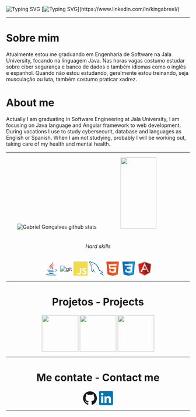 
![Typing SVG](https://readme-typing-svg.herokuapp.com/?font=Goldman&size=35&pause=1000&color=8BE8FDFF&center=true&vCenter=true&width=1000&lines=Hola,+Hello,+Olá;)
[![Typing SVG](https://readme-typing-svg.herokuapp.com/?font=Goldman&size=35&pause=1000&color=8BE8FDFF&center=true&vCenter=true&width=1000&lines=Me+chamo+Gabriel;)](https://www.linkedin.com/in/kingabreel/)

---
# Sobre mim
Atualmente estou me graduando em Engenharia de Software na Jala University, focando na linguagem Java. Nas horas vagas costumo estudar sobre ciber segurança e banco de dados e também idiomas como o inglês e espanhol. Quando não estou estudando, geralmente estou treinando, seja musculação ou luta, também costumo praticar xadrez.

# About me
Actually I am graduating in Software Engineering at Jala University, I am focusing on Java language and Angular framework to web development. During vacations I use to study cybersecurit, database and languages as English or Spanish. When I am not studying, probably I will be working out, taking care of my health and mental health. 

---
<div align="center">  
  <img width="49%" height="195px" src="https://github-readme-stats.vercel.app/api?username=kingabreel&show_icons=true&count_private=true&hide_border=false&title_color=8BE8FDFF&icon_color=87CEFA&text_color=c9d1d9&bg_color=0d1117" alt="Gabriel Gonçalves github stats" /> 
  <img width="44%" height="195px" src="https://github-readme-stats.vercel.app/api/top-langs/?username=kingabreel&layout=compact&hide_border=false&title_color=8BE8FDFF&text_color=87CEFA&bg_color=0d1117" />
</div>

<div  align="center"> 
  <div style="display: inline_block"><br>
    <h6 align="center">Hard skills</h1>
    <img align="center" alt="Java" height="40" width="40" src="https://raw.githubusercontent.com/devicons/devicon/master/icons/java/java-original.svg">
    <img align="center" src="https://www.vectorlogo.zone/logos/git-scm/git-scm-icon.svg" alt="git" width="40" height="40"/>
    <img align="center" alt="Js" height="40" width="40" src="https://raw.githubusercontent.com/devicons/devicon/master/icons/javascript/javascript-plain.svg">
    <img align="center" alt="MySql" height="40" width="40" src="https://raw.githubusercontent.com/devicons/devicon/55609aa5bd817ff167afce0d965585c92040787a/icons/mysql/mysql-original.svg">
    <img align="center" alt="HTML" height="40" width="40" src="https://raw.githubusercontent.com/devicons/devicon/master/icons/html5/html5-original.svg">
    <img align="center" alt="CSS" height="40" width="40" src="https://raw.githubusercontent.com/devicons/devicon/master/icons/css3/css3-original.svg">
    <img align="center" alt="Angular" height="40" width="40" src="https://raw.githubusercontent.com/devicons/devicon/55609aa5bd817ff167afce0d965585c92040787a/icons/angularjs/angularjs-original.svg">
   </div>

---
# Projetos - Projects

[<img align="center" width="100" height="100" src="https://cdn-icons-png.flaticon.com/512/5956/5956597.png?ga=GA1.1.353218249.1694745315">](https://github.com/kingabreel/playzone-loja)    [<img align="center" width="100" height="100" src="https://cdn-icons-png.flaticon.com/512/3050/3050438.png?ga=GA1.1.353218249.1694745315">]([https://github.com/kingabreel/API-restful](https://github.com/kingabreel/api-rest_musicas))   [<img align="center" width="100" height="100" src="https://cdn-icons-png.flaticon.com/512/3234/3234971.png?ga=GA1.1.353218249.1694745315">](https://github.com/kingabreel/social-pages)


---
# Me contate - Contact me

[<img align="center" height="40" width="40" src="https://raw.githubusercontent.com/devicons/devicon/55609aa5bd817ff167afce0d965585c92040787a/icons/github/github-original.svg">](https://github.com/kingabreel)
[<img align="center" height="40" width="40" src="https://raw.githubusercontent.com/devicons/devicon/55609aa5bd817ff167afce0d965585c92040787a/icons/linkedin/linkedin-original.svg">](https://www.linkedin.com/in/kingabreel)

---
